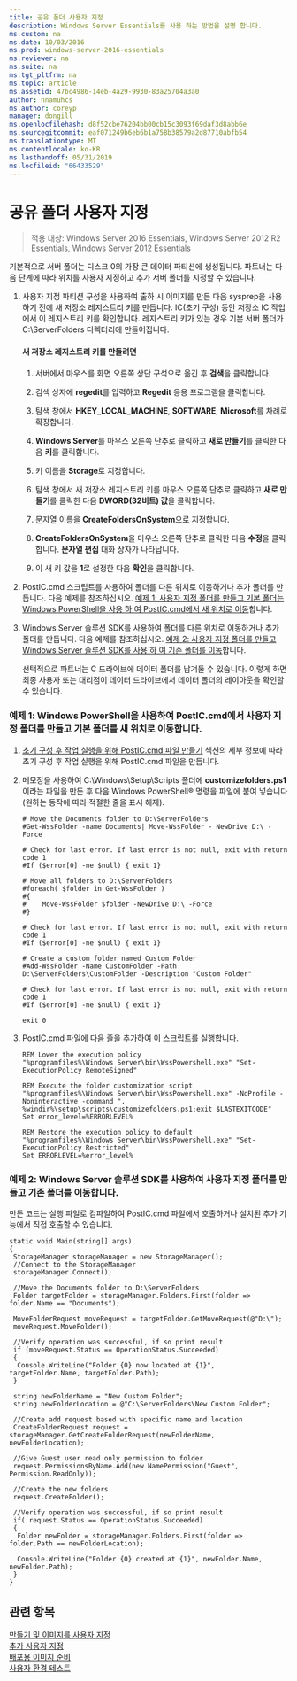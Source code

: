 ```yaml
---
title: 공유 폴더 사용자 지정
description: Windows Server Essentials를 사용 하는 방법을 설명 합니다.
ms.custom: na
ms.date: 10/03/2016
ms.prod: windows-server-2016-essentials
ms.reviewer: na
ms.suite: na
ms.tgt_pltfrm: na
ms.topic: article
ms.assetid: 47bc4986-14eb-4a29-9930-83a25704a3a0
author: nnamuhcs
ms.author: coreyp
manager: dongill
ms.openlocfilehash: d8f52cbe76204bb00cb15c3093f69daf3d8abb6e
ms.sourcegitcommit: eaf071249b6eb6b1a758b38579a2d87710abfb54
ms.translationtype: MT
ms.contentlocale: ko-KR
ms.lasthandoff: 05/31/2019
ms.locfileid: "66433529"
---
```

# <a name="customize-shared-folders"></a>공유 폴더 사용자 지정

>적용 대상: Windows Server 2016 Essentials, Windows Server 2012 R2 Essentials, Windows Server 2012 Essentials

기본적으로 서버 폴더는 디스크 0의 가장 큰 데이터 파티션에 생성됩니다. 파트너는 다음 단계에 따라 위치를 사용자 지정하고 추가 서버 폴더를 지정할 수 있습니다.  
  
1. 사용자 지정 파티션 구성을 사용하여 출하 시 이미지를 만든 다음 sysprep을 사용하기 전에 새 저장소 레지스트리 키를 만듭니다. IC(초기 구성) 동안 저장소 IC 작업에서 이 레지스트리 키를 확인합니다. 레지스트리 키가 있는 경우 기본 서버 폴더가 C:\ServerFolders 디렉터리에 만들어집니다.  
  
   #### <a name="to-create-a-new-storage-registry-key"></a>새 저장소 레지스트리 키를 만들려면  
  
   1.  서버에서 마우스를 화면 오른쪽 상단 구석으로 옮긴 후 **검색**을 클릭합니다.  
  
   2.  검색 상자에 **regedit**를 입력하고 **Regedit** 응용 프로그램을 클릭합니다.  
  
   3.  탐색 창에서 **HKEY_LOCAL_MACHINE**, **SOFTWARE**, **Microsoft**를 차례로 확장합니다.  
  
   4.  **Windows Server**를 마우스 오른쪽 단추로 클릭하고 **새로 만들기**를 클릭한 다음 **키**를 클릭합니다.  
  
   5.  키 이름을 **Storage**로 지정합니다.  
  
   6.  탐색 창에서 새 저장소 레지스트리 키를 마우스 오른쪽 단추로 클릭하고 **새로 만들기**를 클릭한 다음 **DWORD(32비트) 값**을 클릭합니다.  
  
   7.  문자열 이름을 **CreateFoldersOnSystem**으로 지정합니다.  
  
   8.  **CreateFoldersOnSystem**을 마우스 오른쪽 단추로 클릭한 다음 **수정**을 클릭합니다. **문자열 편집** 대화 상자가 나타납니다.  
  
   9. 이 새 키 값을 **1**로 설정한 다음 **확인**을 클릭합니다.  
  
2. PostIC.cmd 스크립트를 사용하여 폴더를 다른 위치로 이동하거나 추가 폴더를 만듭니다. 다음 예제를 참조하십시오. [예제 1: 사용자 지정 폴더를 만들고 기본 폴더는 Windows PowerShell을 사용 하 여 PostIC.cmd에서 새 위치로 이동](Customize-Shared-Folders.md#BKMK_Example1)합니다.  
  
3. Windows Server 솔루션 SDK를 사용하여 폴더를 다른 위치로 이동하거나 추가 폴더를 만듭니다. 다음 예제를 참조하십시오. [예제 2: 사용자 지정 폴더를 만들고 Windows Server 솔루션 SDK를 사용 하 여 기존 폴더를 이동](Customize-Shared-Folders.md#BKMK_Example2)합니다.  
  
   선택적으로 파트너는 C 드라이브에 데이터 폴더를 남겨둘 수 있습니다. 이렇게 하면 최종 사용자 또는 대리점이 데이터 드라이브에서 데이터 폴더의 레이아웃을 확인할 수 있습니다.  
  
###  <a name="BKMK_Example1"></a> 예제 1: Windows PowerShell을 사용하여 PostIC.cmd에서 사용자 지정 폴더를 만들고 기본 폴더를 새 위치로 이동합니다.  
  
1.  [초기 구성 후 작업 실행을 위해 PostIC.cmd 파일 만들기](Create-the-PostIC.cmd-File-for-Running-Post-Initial-Configuration-Tasks.md) 섹션의 세부 정보에 따라 초기 구성 후 작업 실행을 위해 PostIC.cmd 파일을 만듭니다.  
  
2.  메모장을 사용하여 C:\Windows\Setup\Scripts 폴더에 **customizefolders.ps1**이라는 파일을 만든 후 다음 Windows PowerShell® 명령을 파일에 붙여 넣습니다(원하는 동작에 따라 적절한 줄을 표시 해제).  
  
    ```  
    # Move the Documents folder to D:\ServerFolders  
    #Get-WssFolder -name Documents| Move-WssFolder - NewDrive D:\ -Force  
  
    # Check for last error. If last error is not null, exit with return code 1  
    #If ($error[0] -ne $null) { exit 1}   
  
    # Move all folders to D:\ServerFolders  
    #foreach( $folder in Get-WssFolder )  
    #{  
    #    Move-WssFolder $folder -NewDrive D:\ -Force  
    #}  
  
    # Check for last error. If last error is not null, exit with return code 1  
    #If ($error[0] -ne $null) { exit 1}   
  
    # Create a custom folder named Custom Folder  
    #Add-WssFolder -Name CustomFolder -Path D:\ServerFolders\CustomFolder -Description "Custom Folder"  
  
    # Check for last error. If last error is not null, exit with return code 1  
    #If ($error[0] -ne $null) { exit 1}   
  
    exit 0  
    ```  
  
3.  PostIC.cmd 파일에 다음 줄을 추가하여 이 스크립트를 실행합니다.  
  
    ```  
    REM Lower the execution policy  
    "%programfiles%\Windows Server\bin\WssPowershell.exe" "Set-ExecutionPolicy RemoteSigned"  
  
    REM Execute the folder customization script  
    "%programfiles%\Windows Server\bin\WssPowershell.exe" -NoProfile -Noninteractive -command ". %windir%\setup\scripts\customizefolders.ps1;exit $LASTEXITCODE"  
    Set error_level=%ERRORLEVEL%  
  
    REM Restore the execution policy to default  
    "%programfiles%\Windows Server\bin\WssPowershell.exe" "Set-ExecutionPolicy Restricted"  
    Set ERRORLEVEL=%error_level%  
    ```  
  
###  <a name="BKMK_Example2"></a> 예제 2: Windows Server 솔루션 SDK를 사용하여 사용자 지정 폴더를 만들고 기존 폴더를 이동합니다.  
 만든 코드는 실행 파일로 컴파일하여 PostIC.cmd 파일에서 호출하거나 설치된 추가 기능에서 직접 호출할 수 있습니다.  
  
```  
static void Main(string[] args)  
{  
 StorageManager storageManager = new StorageManager();  
 //Connect to the StorageManager  
 storageManager.Connect();  
  
 //Move the Documents folder to D:\ServerFolders  
 Folder targetFolder = storageManager.Folders.First(folder => folder.Name == "Documents");  
  
 MoveFolderRequest moveRequest = targetFolder.GetMoveRequest(@"D:\");  
 moveRequest.MoveFolder();  
  
 //Verify operation was successful, if so print result  
 if (moveRequest.Status == OperationStatus.Succeeded)  
 {  
  Console.WriteLine("Folder {0} now located at {1}", targetFolder.Name, targetFolder.Path);  
 }  
  
 string newFolderName = "New Custom Folder";  
 string newFolderLocation = @"C:\ServerFolders\New Custom Folder";  
  
 //Create add request based with specific name and location  
 CreateFolderRequest request = storageManager.GetCreateFolderRequest(newFolderName, newFolderLocation);  
  
 //Give Guest user read only permission to folder  
 request.PermissionsByName.Add(new NamePermission("Guest", Permission.ReadOnly));  
  
 //Create the new folders  
 request.CreateFolder();  
  
 //Verify operation was successful, if so print result  
 if( request.Status == OperationStatus.Succeeded)  
 {  
  Folder newFolder = storageManager.Folders.First(folder => folder.Path == newFolderLocation);  
  
  Console.WriteLine("Folder {0} created at {1}", newFolder.Name, newFolder.Path);  
 }  
}  
```  
  
## <a name="see-also"></a>관련 항목  
 [만들기 및 이미지를 사용자 지정](Creating-and-Customizing-the-Image.md)   
 [추가 사용자 지정](Additional-Customizations.md)   
 [배포용 이미지 준비](Preparing-the-Image-for-Deployment.md)   
 [사용자 환경 테스트](Testing-the-Customer-Experience.md)
